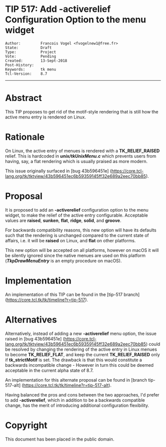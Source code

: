 # TIP 517: Add -activerelief Configuration Option to the menu widget
	Author:         Francois Vogel <fvogelnew1@free.fr>
	State:          Draft
	Type:           Project
	Vote:           Pending
	Created:        13-Sept-2018
	Post-History:
	Keywords:       tk menu
	Tcl-Version:    8.7
-----

# Abstract

This TIP proposes to get rid of the motif-style rendering that is still how the active menu entry is rendered on Linux.

# Rationale

On Linux, the active entry of menues is rendered with a **TK\_RELIEF\_RAISED** relief. This is hardcoded in ***unix/tkUnixMenu.c*** which prevents users from having, say, a flat rendering which is usually praised as more modern.

This issue originally surfaced in [bug 43b596451e] (https://core.tcl-lang.org/tk/tktview/43b596451ec6b59359145ff32e689a2eec70bb85).

# Proposal

It is proposed to add an **-activerelief** configuration option to the menu widget, to make the relief of the active entry configurable. Acceptable values are **raised**, **sunken**, **flat**, **ridge**, **solid**, and **groove**. 

For backwards compatibility reasons, this new option will have its defaults such that the rendering is unchanged compared to the current state of affairs, i.e. it will be **raised** on Linux, and **flat** on other platforms.

This new option will be accepted on all platforms, however on macOS it will be silently ignored since the native menues are used on this platform (***TkpDrawMenuEntry*** is an empty procedure on macOS).

# Implementation

An implementation of this TIP can be found in the [tip-517 branch]
(https://core.tcl.tk/tk/timeline?r=tip-517).

# Alternatives

Alternatively, instead of adding a new **-activerelief** menu option, the issue raised in [bug 43b596451e] (https://core.tcl-lang.org/tk/tktview/43b596451ec6b59359145ff32e689a2eec70bb85) could be resolved by changing the rendering of the active entry in Linux menues to become **TK\_RELIEF\_FLAT**, and keep the current **TK\_RELIEF\_RAISED** only if **tk\_strictMotif** is set. The drawback is that this would constitute a backwards incompatible change - However in turn this could be deemed acceptable in the current alpha state of 8.7.

An implementation for this alternate proposal can be found in [branch tip-517-alt] (https://core.tcl.tk/tk/timeline?r=tip-517-alt).

Having balanced the pros and cons between the two approaches, I'd prefer to add **-activerelief**, which in addition to be a backwards compatible change, has the merit of introducing additional configuration flexibility.

# Copyright

This document has been placed in the public domain.

